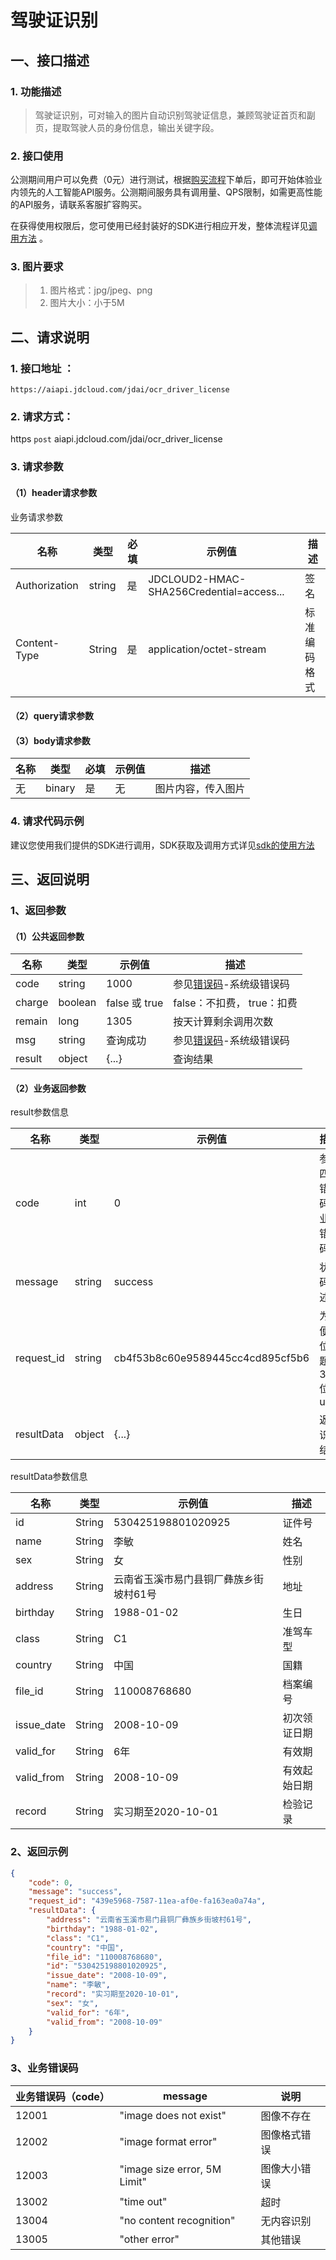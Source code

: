 # 驾驶证识别

## 一、接口描述

### 1. 功能描述
> 驾驶证识别，可对输入的图片自动识别驾驶证信息，兼顾驾驶证首页和副页，提取驾驶人员的身份信息，输出关键字段。

### 2. 接口使用

公测期间用户可以免费（0元）进行测试，根据[购买流程](../Pricing/Purchase-Process.md)下单后，即可开始体验业内领先的人工智能API服务。公测期间服务具有调用量、QPS限制，如需更高性能的API服务，请联系客服扩容购买。

在获得使用权限后，您可使用已经封装好的SDK进行相应开发，整体流程详见[调用方法](../Operation-Guide/call-methods.md)  。

### 3. 图片要求

> 1. 图片格式：jpg/jpeg、png
> 1. 图片大小：小于5M

## 二、请求说明

### 1. 接口地址 ：

```
https://aiapi.jdcloud.com/jdai/ocr_driver_license
```

### 2. 请求方式：

https `post` aiapi.jdcloud.com/jdai/ocr_driver_license

### 3. 请求参数

#### （1）header请求参数
业务请求参数

名称 | 类型 | 必填 | 示例值 | 描述
------|------|-----|-----|-----
Authorization | string | 是 | JDCLOUD2-HMAC-SHA256Credential=access... | 签名
Content-Type | String | 是 | application/octet-stream | 标准编码格式

#### （2）query请求参数

#### （3）body请求参数

名称 | 类型 | 必填 | 示例值 | 描述
------|-----|-----|-----|-----
无 | binary | 是 | 无 | 图片内容，传入图片

### 4. 请求代码示例
建议您使用我们提供的SDK进行调用，SDK获取及调用方式详见[sdk的使用方法](../Operation-Guide/Use-Sdk.md)


## 三、返回说明
### 1、返回参数

#### （1）公共返回参数

名称 | 类型 | 示例值 | 描述
------|------|-----|-----
code | string | 1000 | 参见[错误码](Error-Code.md)-系统级错误码
charge | boolean | false 或 true | false：不扣费， true：扣费
remain | long | 1305 | 按天计算剩余调用次数
msg | string | 查询成功 | 参见[错误码](Error-Code.md)-系统级错误码
result | object | {...} | 查询结果


#### （2）业务返回参数
result参数信息

名称 | 类型 | 示例值 | 描述
------|-----|-----|-----
code|	int|	0|	参照四、错误码-业务错误码
message|	string|	success|	状态码描述
request_id|	string|	cb4f53b8c60e9589445cc4cd895cf5b6|	为方便定位问题的32位uuid
resultData|	object|	{...}|	返回识别结果

resultData参数信息

名称 | 类型 | 示例值 | 描述
------|-----|-----|-----
id | String | 530425198801020925 | 证件号
name |String | 李敏 | 姓名
sex | String | 女 |性别
address | String | 云南省玉溪市易门县铜厂彝族乡街坡村61号 |地址
birthday | String | 1988-01-02 |生日
class | String | C1 | 准驾车型
country | String |中国 |国籍
file_id | String | 110008768680|档案编号
issue_date | String | 2008-10-09 |初次领证日期
valid_for | String | 6年 |有效期
valid_from | String | 2008-10-09 |有效起始日期
record | String | 实习期至2020-10-01 | 检验记录

### 2、返回示例

```JSON
{
	"code": 0,
	"message": "success",
	"request_id": "439e5968-7587-11ea-af0e-fa163ea0a74a",
	"resultData": {
		"address": "云南省玉溪市易门县铜厂彝族乡街坡村61号",
		"birthday": "1988-01-02",
		"class": "C1",
		"country": "中国",
		"file_id": "110008768680",
		"id": "530425198801020925",
		"issue_date": "2008-10-09",
		"name": "李敏",
		"record": "实习期至2020-10-01",
		"sex": "女",
		"valid_for": "6年",
		"valid_from": "2008-10-09"
	}
}
```

### 3、业务错误码
业务错误码（code）|message|说明
------|------|------
12001|"image does not exist"|图像不存在
12002|"image format error"|图像格式错误
12003|"image size error, 5M Limit"|图像大小错误
13002|"time out"|超时
13004|"no content recognition"|无内容识别
13005|"other error"|其他错误